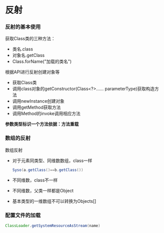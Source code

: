 # 反射

### 反射的基本使用

获取Class类的三种方法：

- 类名.class
- 对象名.getClass
- Class.forName("加载的类名")

根据API进行反射创建对象等

- 获取Class类
- 调用class对象的getConstructor(Class<?>…… parameterType)获取构造方法
- 调用newInstance创建对象
- 调用getMethod获取方法
- 调用Method的invoke调用相应方法

**参数类型标识一个方法依据：方法重载**

### 数组的反射

数组反射

- 对于元素同类型、同维数数组，class一样

  ```java
  Syso(a.getClass()==b.getClass())
  ```

  

- 不同维数，class不一样

- 不同维数，父类一样都是Object

- 基本类型的一维数组不可以转换为Objects[]

### 配置文件的加载

```java
ClassLoader.getSystemResourceAsStream(name)
```

